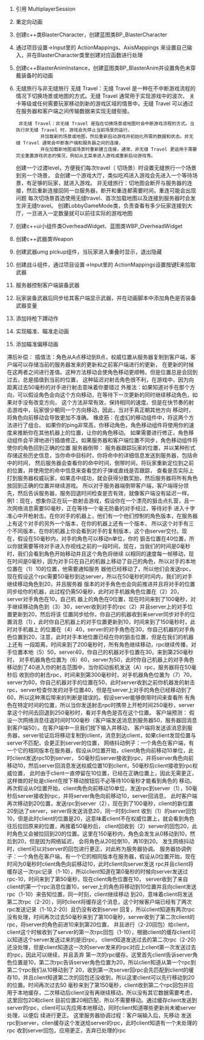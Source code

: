 1. 引用 MultiplayerSession
2. 重定向动画
3. 创建c++类BlasterCharacter，创建蓝图类BP_BlasterCharacter
4. 通过项目设置->Input里的 ActionMappings、AxisMappings 来设置自己输入，并在BlasterCharacter类里创建对应函数进行处理
5. 创建c++BlasterAnimInstance，创建蓝图类BP_BlasterAnim并设置角色未穿戴装备时的动画
6. 无缝旅行与非无缝旅行
		无缝 Travel：无缝 Travel 是一种在不中断游戏流程的情况下切换场景或地图的方式。无缝 Travel 通常用于实现游戏中的波次、
				关卡等级或任何需要玩家移动到新的游戏区域的情景中。无缝 Travel 可以通过在服务器和客户端之间传输数据来实现无缝衔接。
				
		非无缝 Travel：非无缝 Travel 是指在切换场景或地图时会中断游戏流程的方式。当执行非无缝 Travel 时，游戏会先停止当前场景的运行，
				并加载新的场景或地图，然后重新启动游戏并初始化所需的数据和状态。非无缝 Travel 通常会中断客户端和服务器之间的连接，
				并在加载新地图或场景时重新建立连接，通常，非无缝 Travel 更适用于需要完全重置游戏状态的情况，例如从主菜单进入游戏或重新启动游戏等。
				
	创建一个过渡level，方便我们每次travel（	切场景）时设置无缝旅行一个场景到另一个场景，
	会创建一个游戏大厅，类似吃鸡进入游戏会先进入一个等待场景，有足够的玩家，就进入游戏。
	非无缝旅行：切地图会断开与服务器的连接，然后重新连接回同一台服务器，断开和重连都需要时间，重连可能会出现问题
	每次切场景首选使用无缝travel、首次加载地图以及连接到服务器时会发生非无缝travel。
	创建LobbyGameMode类，负责查看有多少玩家连接到大厅，一旦进入一定数量就可以前往实际的游戏地图
	
7. 创建c++ui小组件类OverheadWidget、蓝图类WBP_OverheadWidget
8. 创建c++武器类Weapon
9. 创建武器umg pickup组件，当玩家进入重叠时显示，退出隐藏
10. 创建战斗组件，通过项目设置->Input里的 ActionMappings设置按键E来拾取武器
11. 服务器控制客户端装备武器
12. 玩家装备武器后同步给其客户端显示武器，并在动画脚本中添加角色是否装备武器变量
13. 添加持枪下蹲动作
14. 实现瞄准、瞄准走动画
15. 添加瞄准偏移动画




滞后补偿：
	插值法：角色从A点移动到B点，权威位置从服务器复制到客户端，客户端可以存储当前的服务器发来的更新和之前客户端进行的更新，
			在更新的时候在这两者之间进行差值。这种方法移动会使角色移动更顺畅，但是位置总是会回到过去，总是插值到当前的位置，
			这种延迟对射击角色很不利，在游戏中，因为向距离过去50毫秒的对手进行射击意味着你要错过
	外推法：如果知道对手在那个方向，可以假设角色会向这个方向移动，在等待下一次更新的同时继续移动角色，如果对手没有改变方向，
			这个方法非常有效，保持相同的速度。但是在快节奏的射击游戏中，玩家很少朝同一个方向移动，因此，当对手真正朝其他方向
			移动时，将角色向前移动会导致更加不准确。
	橡皮筋：在虚幻的移动组件中，将这两个方法进行了组合。
			如果你的ping非常高，你移动角色，角色移动组件将使用你的速度来推断你在其他机器上的位置，让你的角色移动。
			如果需要进行修正，角色移动组件会平滑地进行插值修正。如果服务器和客户端位置不同步，角色移动组件将使你的角色回到正确的位置
服务器倒带：
	服务器跟踪玩家的位置，并以某种形式存储这些历史信息，当你命中目标时，你将命中的详细信息发送到服务器，包括命中的时间，
	然后服务器会查看你的命中时间，倒带时间，将玩家重新定位到之前的位置，并使用您的命中信息来查看您的子弹或直线是否跟踪，
	查看是否实际上打到服务器权威玩家，如果击中成功，就会获得分数奖励，然后服务器将所有角色放回到正确的位置并继续游戏。
	所以对于服务器端倒带客户端，客户端得分领先，然后告诉服务器，服务回退时间检查是否有效，就像客户端没有延迟一样。
	例1：现在，想象你正在玩一款射击游戏，假设你在一个漂亮的狙击点扎营，且一次网络消息需要50毫秒，正在等待一个毫无防备的对手经过，等待对手
		进入十字准心中开枪射击。在你对手的机器上，他们有一个他们控制的角色版本，在服务器上有这个对手的另外一个版本，在你的机器上还有一个版本，
		所以这个对手有三个不同版本，在你的机器上你会看到对手的复制版本，这个由server交付。现在，假设在50毫秒内，对手的角色可以移动n单位，你的
		狙击位置在40位置，所以你就需要等待对手进入你视线之前的一段时间，现在，当我们的时间是0毫秒时，我们会看到角色开始移动并且这个角色将继续
		以相同的速度每一帧移动，现在时间是0毫秒，因为对手只在自己的机器上移动了自己的角色，所以对手的本地位置在（1）10的位置，他需要通知服务
		器他已经移动了，所以他们会发送rpc，现在假设这个rpc需要50毫秒到达server，所以在50毫秒的时间内，我们的对手继续移动角色到20，并且服务器
		版本的对手角色也会向前推进并且将对手的位置同步给你的机器，此过程仍需50毫秒，此时对手机器角色位置在（2）20，server对手角色在10，自己机
		器上的角色在0位置，现在时间来到了100毫秒，对手继续移动角色到（3）30，server收到对手的rpc（2）并且server上的对手位置更新到20，然后将该
		位置同步给你，你自己的机器收到来server同步对手的位置消息（1），此时你自己机器上的对手位置更新到10，时间来到了150毫秒时，此时对手机器上
		的位置在（4）40，server的对手角色在30，你自己机器的对手角色位置到20，注意，此时对手本地位置已经在你的狙击位置，但是在我们的机器上还有
		一段距离，时间来到了200毫秒时，所有角色继续移动，rpc继续传播，对手位置本地（5）50，server40，你自己的机器对手位置在30，来到第250毫秒时，
		对手机器角色位置为（6）60，server为50，此时你自己机器上的对手角色移动到了40进入你的射击范围中，当你扣动扳机发送（A）rpc，服务器将在50毫秒后
		收到你的射击rpc，时间来到第300毫秒时，对手机器角色位置为（7）70，server为60，你自己机器对手的位置在50，此时server收到之前你机器发的射击
		rpc，server检查你发的对手位置40，但是在server上对手的角色已经移动到了60，所以这种滞后带来的判断是错误的。假设server能够倒带时间来查看所
		有角色在特定时间的位置，所以当你发送射击rpc时携带上开枪时间250毫秒，server拿这个时间去回退到250毫秒时，看对手角色是否在这个位置。
客户端预测：
	假设一次网络消息往返时间时100毫秒（客户端发送消息到服务器50，服务器回消息到客户端50）。在客户端中一旦我们按下输入并移动，
	客户端将发送该消息到服务器，server验证后将移动复制到client，消息到达client，如果client发现位置与server不匹配，会更正到server的位置，
	网络抖动例子：一个角色在客户端，有一个它的相同版本在服务器，假设从0位置开始，client角色向前移动10单位，此时client发送rpc10到server，
		50毫秒后server接收到rpc，并将server角色向前移动10，然后server回消息发送权威位置10到client，50毫秒后client接收到rpc权威位置，
		此时由于client一直停留在10位置，已经在正确位置上，因此无需更正，这样做的好处是client在按下移动按钮后不必等待100毫秒才能看到角色的
		移动。
		再次假设从0位置开始，client角色向前移动10单位，发送rpc到server（1），50毫秒后server接收到rpc，并将server角色向前移动10，server回消息，
		此时客户端再次移动到20位置，发送rpc到server（2），现在到了100毫秒，client的新位置20到达了server，server将发送消息20，同一时刻client
		收到（1）的server回包10，但是此时client的位置是20，这意味着client不在权威位置上，就会看到角色往后拉回原来的位置，再接着50毫秒后，
		client回收到（2）server的回包20，此时角色又会被拉回到20的位置。这里在150毫秒内，角色会发生从0移动到10，然后到20，但是因为网络延迟，
		会将角色从20拉倒10，再10到20。
	发生网络抖动时，client可以对server的回包进行更正，对此称为服务器协调。
	服务器协调例子：一个角色在客户端，有一个它的相同版本在服务器，假设从0位置开始，现在时间为0毫秒时client角色向前移动10，此时client向server发送
		rpc并且client将缓存这一次rpc记录（1-10），所以client知道在第0毫秒的时候向server发送过rpc-10，时间来到了第50毫秒，现在client角色位置在10，
		server收到了来自client的第一个rpc消息位置10，server上的角色将移动到10位置并且向client发送rpc（1-10）来告知位置，同一时刻，client继续移动
		到20，意味着client将发送第二次rpc（2-20），同时client将缓存这个消息，这个时候客户端已经有了两次rpc发送记录（1-10,2-20）且仍没有收到server
		回复，所以client知道有两次rpc没有处理，时间再次过去50毫秒来到了第100毫秒，server收到了第二次client的rpc，将server的角色前进10来到第20位置，
		并且进行（2-20回包）给client，client这个时候收到了server的第一次rpc回包（1-10），根据client的缓存client可以知道这个server发送过来的是旧rpc，
		client知道发送过去的第二次rpc（2-20）还没处理，但是client知道这一次的server发来的rpc对应上client第一次发送过去的rpc，因此可以继续，并且丢弃
		第一次的rpc缓存。这里首先client告诉server角色位置是10，第二次rpc告诉server角色位置为20，所以clien知道从第一个rpc到第二个rpc我们从10移动到了
		20，收到第一次server回rpc会先匹配到client的缓存10，并且client知道第二次的回包还没收到，所以这里client可以先行移动到20的位置。时间再次过去50
		毫秒来到了第150毫秒，client收到第二个rpc回包并应用于本地缓存，二次移动后client没有再继续移动，所以没有其它数据需要考虑，这里回包20和client
		目前位置20相匹配，所以不需要移动。通过缓存client发送到server的rpc，client可以先应用本地移动，同时client知道哪些更新尚未被server处理，以便后
		续进行更正。
		这里服务器协调过程：客户端输入后，先移动
							发送rpc到server，clien缓存这个发送给server的rpc，此时client知道有一个未处理的rpc
							收到server回包，应用更正，丢弃已处理的rpc